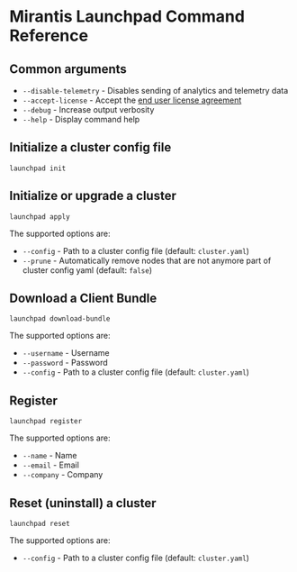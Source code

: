 # Mirantis Launchpad Command Reference

## Common arguments

* `--disable-telemetry` - Disables sending of analytics and telemetry data
* `--accept-license` - Accept the [end user license agreement](https://github.com/Mirantis/launchpad/blob/master/LICENSE) 
* `--debug` - Increase output verbosity
* `--help` - Display command help

## Initialize a cluster config file

`launchpad init`

## Initialize or upgrade a cluster

`launchpad apply`

The supported options are:

* `--config` - Path to a cluster config file (default: `cluster.yaml`)
* `--prune` - Automatically remove nodes that are not anymore part of cluster config yaml (default: `false`)

## Download a Client Bundle

`launchpad download-bundle`

The supported options are:

* `--username` - Username
* `--password` - Password
* `--config` - Path to a cluster config file (default: `cluster.yaml`)

## Register

`launchpad register`

The supported options are:

* `--name` - Name
* `--email` - Email
* `--company` - Company

## Reset (uninstall) a cluster

`launchpad reset`

The supported options are:

* `--config` - Path to a cluster config file (default: `cluster.yaml`)
